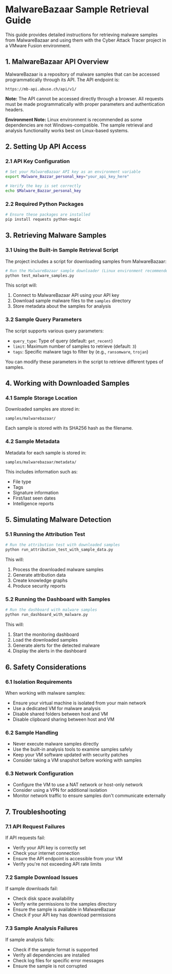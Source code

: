 # MalwareBazaar Sample Retrieval Guide

This guide provides detailed instructions for retrieving malware samples from MalwareBazaar and using them with the Cyber Attack Tracer project in a VMware Fusion environment.

## 1. MalwareBazaar API Overview

MalwareBazaar is a repository of malware samples that can be accessed programmatically through its API. The API endpoint is:
```
https://mb-api.abuse.ch/api/v1/
```

**Note:** The API cannot be accessed directly through a browser. All requests must be made programmatically with proper parameters and authentication headers.

**Environment Note:** Linux environment is recommended as some dependencies are not Windows-compatible. The sample retrieval and analysis functionality works best on Linux-based systems.

## 2. Setting Up API Access

### 2.1 API Key Configuration
```bash
# Set your MalwareBazaar API key as an environment variable
export Malware_Bazzar_personal_key="your_api_key_here"

# Verify the key is set correctly
echo $Malware_Bazzar_personal_key
```

### 2.2 Required Python Packages
```bash
# Ensure these packages are installed
pip install requests python-magic
```

## 3. Retrieving Malware Samples

### 3.1 Using the Built-in Sample Retrieval Script
The project includes a script for downloading samples from MalwareBazaar:

```bash
# Run the MalwareBazaar sample downloader (Linux environment recommended)
python test_malware_samples.py
```

This script will:
1. Connect to MalwareBazaar API using your API key
2. Download sample malware files to the `samples` directory
3. Store metadata about the samples for analysis

### 3.2 Sample Query Parameters

The script supports various query parameters:

- `query_type`: Type of query (default: `get_recent`)
- `limit`: Maximum number of samples to retrieve (default: `3`)
- `tags`: Specific malware tags to filter by (e.g., `ransomware`, `trojan`)

You can modify these parameters in the script to retrieve different types of samples.

## 4. Working with Downloaded Samples

### 4.1 Sample Storage Location
Downloaded samples are stored in:
```
samples/malwarebazaar/
```

Each sample is stored with its SHA256 hash as the filename.

### 4.2 Sample Metadata
Metadata for each sample is stored in:
```
samples/malwarebazaar/metadata/
```

This includes information such as:
- File type
- Tags
- Signature information
- First/last seen dates
- Intelligence reports

## 5. Simulating Malware Detection

### 5.1 Running the Attribution Test
```bash
# Run the attribution test with downloaded samples
python run_attribution_test_with_sample_data.py
```

This will:
1. Process the downloaded malware samples
2. Generate attribution data
3. Create knowledge graphs
4. Produce security reports

### 5.2 Running the Dashboard with Samples
```bash
# Run the dashboard with malware samples
python run_dashboard_with_malware.py
```

This will:
1. Start the monitoring dashboard
2. Load the downloaded samples
3. Generate alerts for the detected malware
4. Display the alerts in the dashboard

## 6. Safety Considerations

### 6.1 Isolation Requirements
When working with malware samples:
- Ensure your virtual machine is isolated from your main network
- Use a dedicated VM for malware analysis
- Disable shared folders between host and VM
- Disable clipboard sharing between host and VM

### 6.2 Sample Handling
- Never execute malware samples directly
- Use the built-in analysis tools to examine samples safely
- Keep your VM software updated with security patches
- Consider taking a VM snapshot before working with samples

### 6.3 Network Configuration
- Configure the VM to use a NAT network or host-only network
- Consider using a VPN for additional isolation
- Monitor network traffic to ensure samples don't communicate externally

## 7. Troubleshooting

### 7.1 API Request Failures
If API requests fail:
- Verify your API key is correctly set
- Check your internet connection
- Ensure the API endpoint is accessible from your VM
- Verify you're not exceeding API rate limits

### 7.2 Sample Download Issues
If sample downloads fail:
- Check disk space availability
- Verify write permissions to the samples directory
- Ensure the sample is available in MalwareBazaar
- Check if your API key has download permissions

### 7.3 Sample Analysis Failures
If sample analysis fails:
- Check if the sample format is supported
- Verify all dependencies are installed
- Check log files for specific error messages
- Ensure the sample is not corrupted
